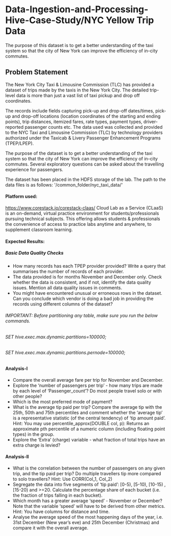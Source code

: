 # Data-Ingestion-and-Processing-Hive-Case-Study/NYC Yellow Trip Data
The purpose of this dataset is to get a better understanding of the taxi system so that the city of New York can improve the efficiency of in-city commutes.

## Problem Statement
The New York City Taxi & Limousine Commission (TLC) has provided a dataset of trips made by the taxis in the New York City. The detailed trip-level data is more than just a vast list of taxi pickup and drop off coordinates.  

The records include fields capturing pick-up and drop-off dates/times, pick-up and drop-off locations (location coordinates of the starting and ending points), trip distances, itemized fares, rate types, payment types, driver-reported passenger counts etc. The data used was collected and provided to the NYC Taxi and Limousine Commission (TLC) by technology providers authorized under the Taxicab & Livery Passenger Enhancement Programs (TPEP/LPEP).

The purpose of the dataset is to get a better understanding of the taxi system so that the city of New York can improve the efficiency of in-city commutes. Several exploratory questions can be asked about the travelling experience for passengers.

The dataset has been placed in the HDFS storage of the lab. The path to the data files is as follows: '/common_folder/nyc_taxi_data/'

#### Platform used:
https://www.corestack.io/corestack-claas/
Cloud Lab as a Service (CLaaS) is an on-demand, virtual practice environment for students/professionals pursuing technical subjects. This offering allows students & professionals the convenience of access to practice labs anytime and anywhere, to supplement classroom learning.

#### Expected Results:
##### Basic Data Quality Checks
- How many records has each TPEP provider provided? Write a query that summarises the number of records of each provider.
- The data provided is for months November and December only. Check whether the data is consistent, and if not, identify the data quality issues. Mention all data quality issues in comments.
- You might have encountered unusual or erroneous rows in the dataset. Can you conclude which vendor is doing a bad job in providing the records using different columns of the dataset?

###### IMPORTANT: Before partitioning any table, make sure you run the below commands.

###### SET hive.exec.max.dynamic.partitions=100000;
###### SET hive.exec.max.dynamic.partitions.pernode=100000;

#### Analysis-I

- Compare the overall average fare per trip for November and December.
- Explore the ‘number of passengers per trip’ - how many trips are made by each level of ‘Passenger_count’? Do most people travel solo or with other people?
- Which is the most preferred mode of payment?
- What is the average tip paid per trip? Compare the average tip with the 25th, 50th and 75th percentiles and comment whether the ‘average tip’ is a representative statistic (of the central tendency) of ‘tip amount paid’. Hint: You may use percentile_approx(DOUBLE col, p): Returns an approximate pth percentile of a numeric column (including floating point types) in the group.
- Explore the ‘Extra’ (charge) variable - what fraction of total trips have an extra charge is levied?

#### Analysis-II

- What is the correlation between the number of passengers on any given trip, and the tip paid per trip? Do multiple travellers tip more compared to solo travellers? Hint: Use CORR(Col_1, Col_2)
- Segregate the data into five segments of ‘tip paid’: [0-5), [5-10), [10-15) , [15-20) and >=20. Calculate the percentage share of each bucket (i.e. the fraction of trips falling in each bucket).
- Which month has a greater average ‘speed’ - November or December? Note that the variable ‘speed’ will have to be derived from other metrics. Hint: You have columns for distance and time.
- Analyse the average speed of the most happening days of the year, i.e. 31st December (New year’s eve) and 25th December (Christmas) and compare it with the overall average. 



